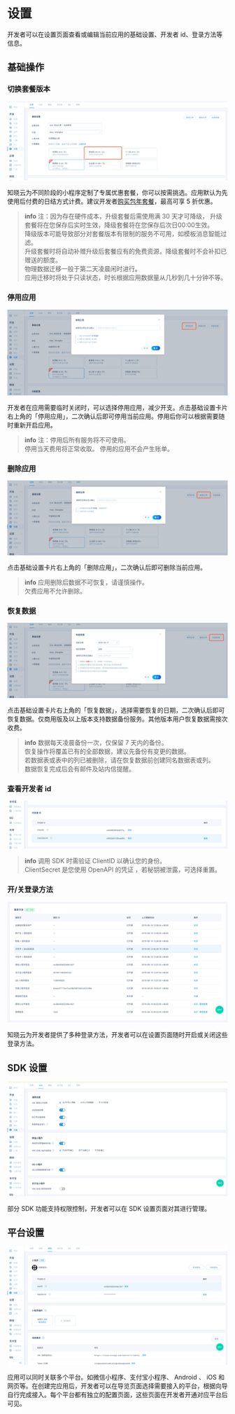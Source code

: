 # 设置
开发者可以在设置页面查看或编辑当前应用的基础设置、开发者 id、登录方法等信息。

## 基础操作

### 切换套餐版本

![切换套餐版本](/images/dashboard/basic-services/set-up-switch-package.png)

知晓云为不同阶段的小程序定制了专属优惠套餐，你可以按需挑选。应用默认为先使用后付费的日结方式计费。建议开发者[购买包年套餐](https://cloud.minapp.com/pricing/)，最高可享 5 折优惠。

> **info**
> 注：因为存在硬件成本，升级套餐后需使用满 30 天才可降级， 升级套餐将在您保存后实时生效，降级套餐将在您保存后次日00:00生效。   
> 降级版本可能导致部分对套餐版本有限制的服务不可用，如模板消息智能过滤。   
> 升级套餐时将自动补赠升级后套餐应有的免费资源，降级套餐时不会补扣已赠送的额度。   
> 物理数据迁移一般于第二天凌晨闲时进行。   
> 应用迁移时将处于只读状态，时长根据应用数据量从几秒到几十分钟不等。

### 停用应用

![停用应用](/images/dashboard/basic-services/set-up-stop-miniapp.png)

开发者在应用需要临时关闭时，可以选择停用应用，减少开支。点击基础设置卡片右上角的「停用应用」，二次确认后即可停用当前应用。停用后你可以根据需要随时重新开启应用。

> **info**
> 注：停用后所有服务将不可使用。   
> 停用当天费用将正常收取。
> 停用的应用不会产生账单。

### 删除应用

![删除应用](/images/dashboard/basic-services/set-up-delete-miniapp.png)

点击基础设置卡片右上角的「删除应用」，二次确认后即可删除当前应用。

> **info**
> 应用删除后数据不可恢复，请谨慎操作。   
> 欠费应用不允许删除。

### 恢复数据

![恢复数据](/images/dashboard/basic-services/set-up-restore-data.png)

点击基础设置卡片右上角的「恢复数据」，选择需要恢复的日期，二次确认后即可恢复数据。仅商用版及以上版本支持数据备份服务。其他版本用户恢复数据需按次收费。

> **info**
> 数据每天凌晨备份一次，仅保留 7 天内的备份。   
> 恢复操作将覆盖已有的全部数据，建议先备份有变更的数据。   
> 若数据表或表中的列已被删除，请在恢复数据前创建同名数据表或列。   
> 数据恢复完成后会有邮件及站内信提醒。

### 查看开发者 id

![查看开发者 id](/images/dashboard/basic-services/set-up-view-id.png)

> **info**
> 调用 SDK 时需验证 ClientID 以确认您的身份。   
> ClientSecret 是您使用 OpenAPI 的凭证 ，若秘钥被泄露，可选择重置。

### 开/关登录方法

![查看开发者 id](/images/dashboard/basic-services/set-up-login-method.png)

知晓云为开发者提供了多种登录方法，开发者可以在设置页面随时开启或关闭这些登录方法。

## SDK 设置

![SDK 设置](/images/dashboard/basic-services/set-up-sdk.png)

部分 SDK 功能支持权限控制，开发者可以在 SDK 设置页面对其进行管理。

## 平台设置

![平台设置](/images/dashboard/basic-services/set-up-platform.png)

应用可以同时关联多个平台。如微信小程序、支付宝小程序、 Android 、 iOS 和网页等。在创建完应用后，开发者可以在导览页面选择需要接入的平台，根据向导自行完成接入。每个平台都有独立的配置页面，这些页面在开发者开通对应平台后可见。


